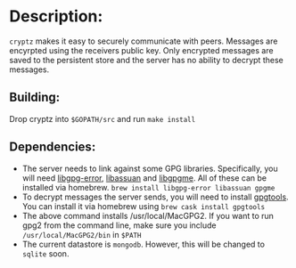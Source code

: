 Description:
============

`cryptz` makes it easy to securely communicate with peers. Messages are encyrpted using the receivers public key. Only encrypted messages are saved to the persistent store and the server has no ability to decrypt these messages.

Building:
---------

Drop cryptz into `$GOPATH/src` and run `make install`

Dependencies:
-------------

* The server needs to link against some GPG libraries. Specifically, you will need [libgpg-error][gpg-error], [libassuan][assuan] and [libgpgme][gpgme]. All of these can be installed via homebrew. `brew install libgpg-error libassuan gpgme`
* To decrypt messages the server sends, you will need to install [gpgtools][gpgtools]. You can install it via homebrew using `brew cask install gpgtools`
* The above command installs /usr/local/MacGPG2. If you want to run gpg2 from the command line, make sure you include `/usr/local/MacGPG2/bin` in `$PATH`
* The current datastore is `mongodb`. However, this will be changed to `sqlite` soon.

[gpg-error]: https://www.gnupg.org/related_software/libgpg-error/index.html "GnuPG libgpg-error"
[assuan]: https://www.gnupg.org/related_software/libassuan/index.html "GnuPG libassuan"
[gpgme]: https://www.gnupg.org/related_software/gpgme/index.html "GnuPG gpgme"
[gpgtools]: https://gpgtools.org "GnuPG gpgtools"
[mongodb]: https://www.mongodb.com/ "MongoDB"
[sqlite3]: https://www.sqlite.org/ "SQLite"


